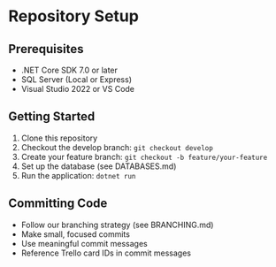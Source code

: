 # Repository Setup

## Prerequisites
- .NET Core SDK 7.0 or later
- SQL Server (Local or Express)
- Visual Studio 2022 or VS Code

## Getting Started
1. Clone this repository
2. Checkout the develop branch: `git checkout develop`
3. Create your feature branch: `git checkout -b feature/your-feature`
4. Set up the database (see DATABASES.md)
5. Run the application: `dotnet run`

## Committing Code
- Follow our branching strategy (see BRANCHING.md)
- Make small, focused commits
- Use meaningful commit messages
- Reference Trello card IDs in commit messages
